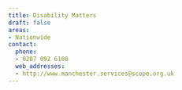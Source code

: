 ```yaml
---
title: Disability Matters
draft: false
areas:
- Nationwide
contact:
  phone:
  - 0207 092 6108
  web_addresses:
  - http://www.manchester.services@scope.org.uk
---
```


